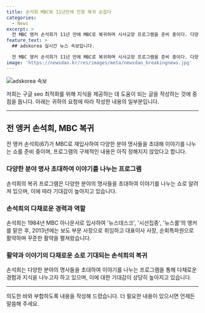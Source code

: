 ```yaml
---
title: 손석희 MBC와 11년만에 친정 복귀 손잡다
categories:
  - News
excerpt: >
  전 MBC 앵커 손석희가 11년 만에 MBC로 복귀하며 시사교양 프로그램을 준비 중이다. 다양한 분야 명사를 초대해 이야기를 나누는 쇼로 알려진 그는 "아직 구체적인 내용은 정해지지 않았다"고 언급했다. 1984년 MBC 아나운서로 입사한 손석희는 앵커로 활동한 후 사장으로 승진해 '뉴스룸' 앵커를 맡았으며, 작년에는 순회특파원으로 활동했다.
feature_text: >
  ## adskorea 실시간 뉴스 속보입니다.

  전 MBC 앵커 손석희가 11년 만에 MBC로 복귀하며 시사교양 프로그램을 준비 중이다. 다양한 분야 명사를 초대해 이야기를 나누는 쇼로 알려진 그는 "아직 구체적인 내용은 정해지지 않았다"고 언급했다. 1984년 MBC 아나운서로 입사한 손석희는 앵커로 활동한 후 사장으로 승진해 '뉴스룸' 앵커를 맡았으며, 작년에는 순회특파원으로 활동했다.
image: 'https://newsdao.kr/res/images/meta/newsdao_breakingnews.jpg'
---
```


<p><img src="https://newsdao.kr/res/images/meta/newsdao_breakingnews.jpg" alt="adskorea 속보" /></p>

<p>저희는 구글 seo 최적화를 위해 지식을 제공하는 데 도움이 되는 글을 작성하는 것에 중점을 둡니다. 아래는 귀하의 요청에 따라 작성한 내용의 일부분입니다.</p>

<hr />

<h2 data-ke-size="size26">전 앵커 손석희, MBC 복귀</h2>

<p data-ke-size="size16">전 앵커 손석희(67)가 MBC로 재입사하여 다양한 분야 명사들을 초대해 이야기를 나누는 쇼를 준비 중이며, 프로그램의 구체적인 내용은 아직 정해지지 않았다고 합니다.</p>

<h3>다양한 분야 명사 초대하여 이야기를 나누는 프로그램</h3>

<p data-ke-size="size16">손석희의 복귀 프로그램은 다양한 분야의 명사들을 초대하여 이야기를 나누는 쇼로 알려져 있으며, 이에 따라 기대감이 높아지고 있습니다.</p>

<h3>손석희의 다채로운 경력과 역할</h3>

<p data-ke-size="size16">손석희는 1984년 MBC 아나운서로 입사하여 '뉴스데스크', '시선집중', '뉴스룸'의 앵커를 맡은 후, 2013년에는 보도 부문 사장으로 취임하고 대표이사 사장, 순회특파원으로 활약하며 꾸준한 활약을 펼쳐왔습니다.</p>

<h3>활약과 이야기의 다채로운 쇼로 기대되는 손석희의 복귀</h3>

<p data-ke-size="size16">손석희는 다양한 분야의 명사들을 초대하여 이야기를 나누는 프로그램을 통해 다채로운 경험과 지식을 나누고자 하고 있으며, 이에 대한 기대감이 상당히 높아지고 있습니다.</p>

<hr />

<p>의도한 바와 부합하도록 내용을 작성해 드렸습니다. 더 필요한 내용이 있으시면 언제든 말씀해 주세요.</p>

